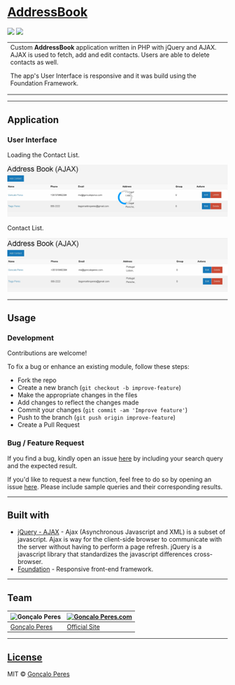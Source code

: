 # [AddressBook](https://github.com/goncaloperes/Project-AJAX-AddressBook)
![](https://img.shields.io/badge/Version-1.0-blue.svg) 
![](https://img.shields.io/badge/License-MIT-green.svg)


<table>
<tr>
<td>
Custom <b>AddressBook</b> application written in PHP with jQuery and AJAX.
AJAX is used to fetch, add and edit contacts.
Users are able to delete contacts as well.

The app's User Interface is responsive and it was build using the Foundation Framework.
</td>
</tr>
</table>

---

## Application

### User Interface

Loading the Contact List.

![](https://github.com/goncaloperes/Project-AJAX-AddressBook/blob/master/Snapshots/Loading_Address_Book.jpg)

Contact List.

![](https://github.com/goncaloperes/Project-AJAX-AddressBook/blob/master/Snapshots/Address_Book.jpg)

---

## Usage

### Development
Contributions are welcome!

To fix a bug or enhance an existing module, follow these steps:

- Fork the repo
- Create a new branch (`git checkout -b improve-feature`)
- Make the appropriate changes in the files
- Add changes to reflect the changes made
- Commit your changes (`git commit -am 'Improve feature'`)
- Push to the branch (`git push origin improve-feature`)
- Create a Pull Request 

### Bug / Feature Request

If you find a bug, kindly open an issue [here](https://github.com/goncaloperes/Project-AJAX-AddressBook/issues/new) by including your search query and the expected result.

If you'd like to request a new function, feel free to do so by opening an issue [here](https://github.com/goncaloperes/Project-AJAX-AddressBook/issues/new). Please include sample queries and their corresponding results.

---

## Built with 

- [jQuery - AJAX](http://api.jquery.com/jquery.ajax/) - Ajax (Asynchronous Javascript and XML) is a subset of javascript. Ajax is way for the client-side browser to communicate with the server without having to perform a page refresh. jQuery is a javascript library that standardizes the javascript differences cross-browser.
- [Foundation](https://foundation.zurb.com) - Responsive front-end framework.

---

## Team

![Gonçalo Peres](https://media-exp2.licdn.com/mpr/mpr/shrinknp_200_200/AAIA_wDGAAAAAQAAAAAAAAqTAAAAJDBlZTE3MmI0LWNmNjgtNDM3MS1iMzRmLTI0ZGQ1MGRlMWE1Yw.jpg)  | [![Goncalo Peres.com]()](https://goncaloperes.com/)
---|---
[Gonçalo Peres](https://github.com/goncaloperes) |[Official Site](https://goncaloperes.com)


---

## [License](https://github.com/goncaloperes/Project-AJAX-AddressBook/blob/master/LICENSE)

MIT © [Gonçalo Peres](https://goncaloperes.github.io)
